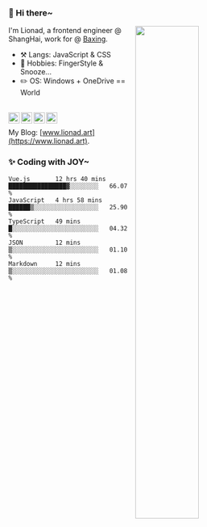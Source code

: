 ### 👋 Hi there~

[<img align="right" width="50%" src="https://github-readme-stats.vercel.app/api?username=Lionad-Morotar&show_icons=true">](https://metrics.lecoq.io/ouuan?template=classic)

I'm Lionad, a frontend engineer @ ShangHai, work for @ [Baxing](https://github.com/baixing).

- ⚒️ Langs: JavaScript & CSS
- 🎨 Hobbies: FingerStyle & Snooze...
- ✏️ OS: Windows + OneDrive == World

<br />

<a href="https://www.lionad.art">
  <img align="left" alt="lionad-art" width="22px" src="https://cdn.jsdelivr.net/npm/simple-icons@3.1.0/icons/wordpress.svg" />
</a>
<a href="#1806234223">
  <img align="left" alt="1806234223" width="22px" src="https://cdn.jsdelivr.net/npm/simple-icons@3.1.0/icons/tencentqq.svg" />
</a>
<a href="https://www.zhihu.com/people/Lionad">
  <img align="left" alt="132yse" width="22px" src="https://cdn.jsdelivr.net/npm/simple-icons@3.1.0/icons/zhihu.svg" />
</a>
<a href="https://github.com/Lionad-Morotar">
  <img align="left" alt="yisar" width="22px" src="https://cdn.jsdelivr.net/npm/simple-icons@3.1.0/icons/github.svg" />
</a>

<br />

My Blog: [www.lionad.art](https://www.lionad.art).

### ✨ Coding with JOY~

<!--START_SECTION:waka-->
```text
Vue.js       12 hrs 40 mins  ████████████████▓░░░░░░░░   66.07 % 
JavaScript   4 hrs 58 mins   ██████▒░░░░░░░░░░░░░░░░░░   25.90 % 
TypeScript   49 mins         █░░░░░░░░░░░░░░░░░░░░░░░░   04.32 % 
JSON         12 mins         ▒░░░░░░░░░░░░░░░░░░░░░░░░   01.10 % 
Markdown     12 mins         ▒░░░░░░░░░░░░░░░░░░░░░░░░   01.08 % 
```
<!--END_SECTION:waka-->
